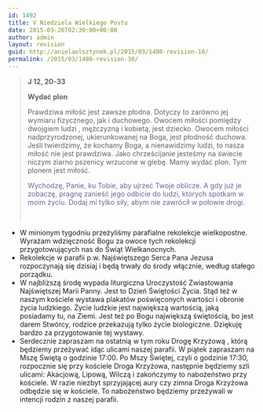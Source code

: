 ```yaml
---
id: 1492
title: V Niedziela Wielkiego Postu
date: 2015-03-26T02:39:00+00:00
author: admin
layout: revision
guid: http://anielaolsztynek.pl/2015/03/1480-revision-10/
permalink: /2015/03/1480-revision-10/
---
```

> **J 12, 20-33**
> 
> **Wydać plon**
> 
> Prawdziwa miłość jest zawsze płodna. Dotyczy to zarówno jej wymiaru fizycznego, jak i duchowego. Owocem miłości pomiędzy dwojgiem ludzi , mężczyzną i kobietą, jest dziecko. Owocem miłości nadprzyrodzonej, ukierunkowanej na Boga, jest płodność duchowa. Jeśli twierdzimy, że kochamy Boga, a nienawidzimy ludzi, to nasza miłość nie jest prawdziwa. Jako chrześcijanie jesteśmy na świecie niczym ziarno pszenicy wrzucone w glebę. Mamy wydać plon. Tym plonem jest miłość.
> 
> <span style="color: #666699;">Wychodzę, Panie, ku Tobie, aby ujrzeć Twoje oblicze. A gdy już je zobaczę, pragnę zanieść jego odbicie do ludzi, których spotkam w moim życiu. Dodaj mi tylko siły, abym nie zawrócił w połowie drogi.</span>
> 
> <span style="color: #666699;"><br /> </span>

  * W minionym tygodniu przeżyliśmy parafialne rekolekcje wielkopostne. Wyrażam wdzięczność Bogu za owoce tych rekolekcji przygotowujących nas do Świąt Wielkanocnych.
  * Rekolekcje w parafii p.w. Najświętszego Serca Pana Jezusa rozpoczynają się dzisiaj i będą trwały do środy włącznie, według stałego porządku.
  * W najbliższą środę wypada liturgiczna Uroczystość Zwiastowania Najświętszej Marii Panny. Jest to Dzień Świętości Życia. Stąd też w naszym kościele wystawa plakatów poświęconych wartości i obronie życia ludzkiego. Życie ludzkie jest największą wartością, jaką posiadamy tu, na Ziemi. Jest też po Bogu największą świętością, bo jest darem Stwórcy, rodzice przekazują tylko życie biologiczne. Dziękuję bardzo za przygotowanie tej wystawy.
  * Serdecznie zapraszam na ostatnią w tym roku Drogę Krzyżową , którą będziemy przeżywać idąc ulicami naszej parafii. W piątek zapraszam na Mszę Świętą o godzinie 17:00. Po Mszy Świętej, czyli o godzinie 17:30, rozpocznie się przy kościele Droga Krzyżowa, następnie będziemy szli ulicami: Akacjową, Lipową, Wilczą i zakończymy to nabożeństwo przy kościele. W razie niezbyt sprzyjającej aury czy zimna Droga Krzyżowa odbędzie się w kościele. To nabożeństwo będziemy przeżywali w intencji rodzin z naszej parafii.